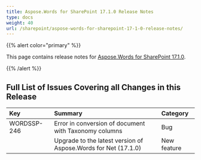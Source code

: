 ```yaml
---
title: Aspose.Words for SharePoint 17.1.0 Release Notes
type: docs
weight: 40
url: /sharepoint/aspose-words-for-sharepoint-17-1-0-release-notes/
---
```


{{% alert color="primary" %}} 

This page contains release notes for [Aspose.Words for SharePoint 17.1.0](https://downloads.aspose.com/words/sharepoint/new-releases/aspose.words-for-sharepoint-17.1.0/).

{{% /alert %}} 

## **Full List of Issues Covering all Changes in this Release**


|Key|Summary|Category|
| :- | :- | :- |
|WORDSSP-246|Error in conversion of document with Taxonomy columns|Bug|
| |Upgrade to the latest version of Aspose.Words for Net (17.1.0)|New feature|

